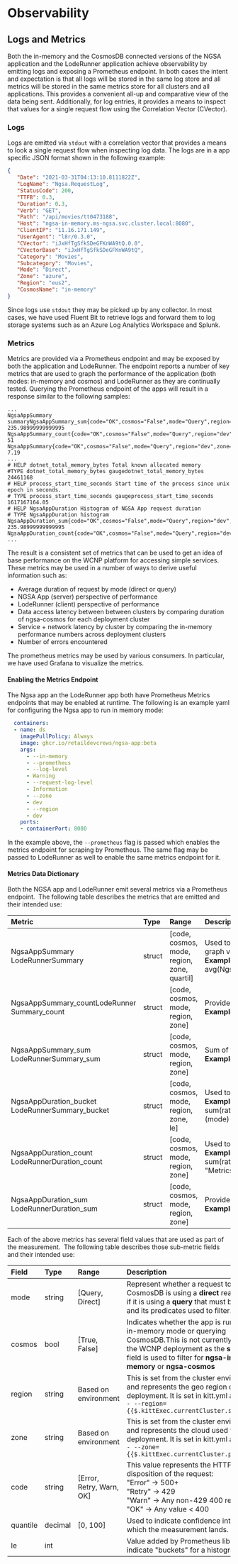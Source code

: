 # Observability

## Logs and Metrics

Both the in-memory and the CosmosDB connected versions of the NGSA application and the LodeRunner application achieve observability by emitting logs and exposing a Prometheus endpoint. In both cases the intent and expectation is that all logs will be stored in the same log store and all metrics will be stored in the same metrics store for all clusters and all applications.  This provides a convenient all-up and comparative view of the data being sent.  Additionally, for log entries, it provides a means to inspect that values for a single request flow using the Correlation Vector (CVector).

### Logs

Logs are emitted via `stdout` with a correlation vector that provides a means to look a single request flow when inspecting log data.  The logs are in a app specific JSON format shown in the following example:

```json
{
   "Date": "2021-03-31T04:13:10.8111822Z",
   "LogName": "Ngsa.RequestLog",
   "StatusCode": 200,
   "TTFB": 0.3,
   "Duration": 0.3,
   "Verb": "GET",
   "Path": "/api/movies/tt0473188",
   "Host": "ngsa-in-memory.ms-ngsa.svc.cluster.local:8080",
   "ClientIP": "11.16.171.149",
   "UserAgent": "l8r/0.3.0",
   "CVector": "iJxHfTgSfkSDeGFKnWA9tQ.0.0",
   "CVectorBase": "iJxHfTgSfkSDeGFKnWA9tQ",
   "Category": "Movies",
   "Subcategory": "Movies",
   "Mode": "Direct",
   "Zone": "azure",
   "Region": "eus2",
   "CosmosName": "in-memory"
}
```

Since logs use `stdout` they may be picked up by any collector.  In most cases, we have used Fluent Bit to retrieve logs and forward them to log storage systems such as an Azure Log Analytics Workspace and Splunk.

### Metrics

Metrics are provided via a Prometheus endpoint and may be exposed by both the application and LodeRunner.  The endpoint reports a number of key metrics that are used to graph the performance of the application (both modes: in-memory and cosmos) and LodeRunner as they are continually tested. Querying the Prometheus endpoint of the apps will result in a response similar to the following samples:

```log
...
NgsaAppSummary summaryNgsaAppSummary_sum{code="OK",cosmos="False",mode="Query",region="dev",zone="dev"} 235.98999999999995
NgsaAppSummary_count{code="OK",cosmos="False",mode="Query",region="dev",zone="dev"} 51
NgsaAppSummary{code="OK",cosmos="False",mode="Query",region="dev",zone="dev",quantile="0.9"} 7.19
...
# HELP dotnet_total_memory_bytes Total known allocated memory
#TYPE dotnet_total_memory_bytes gaugedotnet_total_memory_bytes 24461168
# HELP process_start_time_seconds Start time of the process since unix epoch in seconds.
# TYPE process_start_time_seconds gaugeprocess_start_time_seconds 1617167164.05
# HELP NgsaAppDuration Histogram of NGSA App request duration
# TYPE NgsaAppDuration histogram
NgsaAppDuration_sum{code="OK",cosmos="False",mode="Query",region="dev",zone="dev"} 235.98999999999995
NgsaAppDuration_count{code="OK",cosmos="False",mode="Query",region="dev",zone="dev"} 
...
```

The result is a consistent set of metrics that can be used to get an idea of base performance on the WCNP platform for accessing simple services.  These metrics may be used in a number of ways to derive useful information such as:

- Average duration of request by mode (direct or query)
- NGSA App (server) perspective of performance
- LodeRunner (client) perspective of performance
- Data access latency between between clusters by comparing duration of ngsa-cosmos for each deployment cluster
- Service + network latency by cluster by comparing the in-memory performance numbers across deployment clusters
- Number of errors encountered

The prometheus metrics may be used by various consumers.  In particular, we have used Grafana to visualize the metrics.

#### Enabling the Metrics Endpoint

The Ngsa app an the LodeRunner app both have Prometheus Metrics endpoints that may be enabled at runtime. The following is an example yaml for configuring the Ngsa app to run in memory mode:

```yaml
  containers:
  - name: ds
    imagePullPolicy: Always
    image: ghcr.io/retaildevcrews/ngsa-app:beta
    args:
      - --in-memory
      - --prometheus
      - --log-level
      - Warning
      - --request-log-level
      - Information
      - --zone
      - dev
      - --region
      - dev
    ports:
    - containerPort: 8080
```

In the example above, the `--prometheus` flag is passed which enables the metrics endpoint for scraping by Prometheus.  The same flag may be passed to LodeRunner as well to enable the same metrics endpoint for it.

#### Metrics Data Dictionary

Both the NGSA app and LodeRunner emit several metrics via a Prometheus endpoint.  The following table describes the metrics that are emitted and their intended use:

<!-- markdownlint-disable MD033 -->
|**Metric**|**Type**|**Range**|**Description**|
| :-- | :-- | :-- | :-- |
|NgsaAppSummary<br>LodeRunnerSummary|struct| \[code, cosmos, mode, region, zone, quartil\]|Used to calculate the average duration across request types and filter by constituent values listed in **Range**. Quartile values are used to graph values that meet the 0.95 and 0.99 confidence intervals.<br>**Example query**: avg(NgsaAppSummary{namespace="\$namespace",code="OK",service="\$service",region=~"\$region",zone="azure",quantile=~"0.95|0.99"}) by (mode, quantile)|
|NgsaAppSummary_countLodeRunner<br>Summary_count|struct|\[code, cosmos, mode, region, zone\]|Provides a running total of requests at a given time over a duration.<br>**Example query**: TBD|
|NgsaAppSummary_sum<br>LodeRunnerSummary_sum|struct|\[code, cosmos, mode, region, zone\]|Sum of the summary values at a given instance.<br>**Example query**: TBD|
|NgsaAppDuration_bucket<br>LodeRunnerSummary_bucket|struct|\[code, cosmos, mode, region, zone, le\]|Used to calculate the number of requests per intervale by a given mode (Query or Direct).<br>**Example query**: sum(rate(NgsaAppDuration_bucket{namespace="\$namespace",zone="azure",region=~"\$region",service="\$service"}\[1m\])) by (mode)|
|NgsaAppDuration_count<br>LodeRunnerDuration_count|struct|\[code, cosmos, mode, region, zone\]|Used to calculate the requests per second over a given interval. Predicates may be used to filter by any of the field values.<br>**Example query**: sum(rate(NgsaAppDuration_count{namespace='\$namespace",zone="azure",region=~"\$region",service="\$service",mode != "Metrics"}\[1m\]))|
|NgsaAppDuration_sum<br>LodeRunnerDuration_sum|struct|\[code, cosmos, mode, region, zone\]|Provides the sum of the duration values at a given instance.<br>**Example query**: TBD|

Each of the above metrics has several field values that are used as part of the measurement.  The following table describes those sub-metric fields and their intended use:

|**Field**|**Type**|**Range**|**Description**|
| :-- | :-- | :-- | :-- |
|mode|string|\[Query, Direct\]|Represent whether a request to CosmosDB is using a **direct** read by id or if it is using a **query** that must be parsed and its predicates used to filter.|
|cosmos|bool|\[True, False\]|Indicates whether the app is running in in-memory mode or querying CosmosDB.This is not currently used in the WCNP deployment as the **service** field is used to filter for **ngsa-in-memory** or **ngsa-cosmos**|
|region|string|Based on environment|This is set from the cluster environment and represents the geo region of the deployment. It is set in kitt.yml as:<br>`- --region={{$.kittExec.currentCluster.site}}`|
|zone|string|Based on environment|This is set from the cluster environment and represents the cloud used for the deployment. It is set in kitt.yml as:<br>`- --zone={{$.kittExec.currentCluster.provider}}`|
|code|string|\[Error, Retry, Warn, OK\]|This value represents the HTTP status disposition of the request:<br>"Error" → 500+ <br>"Retry" → 429<br>"Warn" → Any non-429 400 response<br>"OK" → Any value < 400|
|quantile|decimal|\[0, 100\]|Used to indicate confidence interval in which the measurement lands.|
|le|int||Value added by Prometheus library to indicate "buckets" for a histogram|

